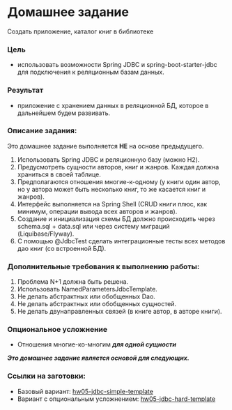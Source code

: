 # Домашнее задание
Создать приложение, каталог книг в библиотеке
### Цель
- использовать возможности Spring JDBC и spring-boot-starter-jdbc для подключения к реляционным базам данных.
### Результат 
- приложение с хранением данных в реляционной БД, которое в дальнейшем будем развивать.
### Описание задания:
Это домашнее задание выполняется **НЕ** на основе предыдущего.
1. Использовать Spring JDBC и реляционную базу (можно H2).
2. Предусмотреть сущности авторов, книг и жанров. Каждая должна храниться в своей таблице.
3. Предполагаются отношения многие-к-одному (у книги один автор, но у автора может быть несколько книг, то же касается книг и жанров).
4. Интерфейс выполняется на Spring Shell (CRUD книги плюс, как минимум, операции вывода всех авторов и жанров).
5. Создание и инициализация схемы БД должно происходить через schema.sql + data.sql или через систему миграций (Liquibase/Flyway).
6. С помощью @JdbcTest сделать интеграционные тесты всех методов дао книг (со встроенной БД).
### Дополнительные требования к выполнению работы:
1. Проблема N+1 должна быть решена.
2. Использовать NamedParametersJdbcTemplate.
3. Не делать абстрактных или обобщенных Dao.
4. Не делать абстрактных или обобщенных сущностей.
5. Не делать двунаправленных связей (в книге автор, в авторе книги).
### Опциональное усложнение
- Отношения многие-ко-многим ***для одной сущности***

***Это домашнее задание является основой для следующих.***

### Ссылки на заготовки:
- Базовый вариант: [hw05-jdbc-simple-template](https://github.com/OtusTeam/Spring/tree/master/templates/hw05-jdbc-simple-template)
- Вариант с опциональным усложнением: [hw05-jdbc-hard-template](https://github.com/OtusTeam/Spring/tree/master/templates/hw05-jdbc-hard-template)
